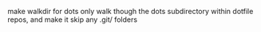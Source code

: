
make walkdir for dots only walk though the dots subdirectory within dotfile repos, and make it skip any .git/ folders

